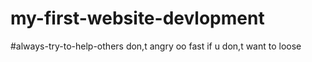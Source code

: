 # my-first-website-devlopment
#always-try-to-help-others
don,t angry oo fast  if u  don,t want to loose

